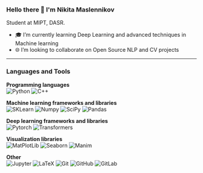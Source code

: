 ### Hello there 👋 I'm Nikita Maslennikov

Student at MIPT, DASR.

- :mortar_board: I’m currently learning Deep Learning and advanced techniques in Machine learning
- :globe_with_meridians: I’m looking to collaborate on Open Source NLP and CV projects

<hr>

### Languages and Tools

**Programming languages**
<br/>
![Python](https://img.shields.io/badge/Python-red?style=flat-square&logo=python&logoColor=%23BFC3CA&labelColor=%231E3E87&color=%23323437)
![C++](https://img.shields.io/badge/C%2B%2B-blue?style=flat-square&logo=C%2B%2B&logoColor=%23BFC3CA&labelColor=%231E3E87&color=%23323437)

**Machine learning frameworks and libraries**
<br/>
![SKLearn](https://img.shields.io/badge/SKLearn-blue?style=flat-square&logo=scikit-learn&logoColor=%23BFC3CA&labelColor=%231E3E87&color=%23323437&link=https%3A%2F%2Fgithub.com%2Fscikit-learn%2Fscikit-learn)
![Numpy](https://img.shields.io/badge/Numpy-blue?style=flat-square&logo=numpy&logoColor=%23BFC3CA&labelColor=%231E3E87&color=%23323437&link=https%3A%2F%2Fgithub.com%2Fnumpy%2Fnumpy)
![SciPy](https://img.shields.io/badge/SciPy-blue?style=flat-square&logo=scipy&logoColor=%23BFC3CA&labelColor=%231E3E87&color=%23323437&link=https%3A%2F%2Fgithub.com%2Fscipy%2Fscipy)
![Pandas](https://img.shields.io/badge/Pandas-blue?style=flat-square&logo=pandas&logoColor=%23BFC3CA&labelColor=%231E3E87&color=%23323437&link=https%3A%2F%2Fgithub.com%2Fpandas-dev%2Fpandas%2F)


**Deep learning frameworks and libraries**
<br/>
![Pytorch](https://img.shields.io/badge/PyTorch-blue?style=flat-square&logo=pytorch&logoColor=%23BFC3CA&labelColor=%231E3E87&color=%23323437&link=https%3A%2F%2Fgithub.com%2Fpytorch%2Fpytorch)
![Transformers](https://img.shields.io/badge/Transformers-brightgreen?style=flat-square&logo=huggingface&logoColor=%23BFC3CA&logoSize=auto&labelColor=%231E3E87&color=%23323437&link=https%3A%2F%2Fgithub.com%2Fhuggingface%2Ftransformers)

**Visualization libraries**
<br/>
![MatPlotLib](https://img.shields.io/badge/MatPlotLib-blue?style=flat-square&logo=python&logoColor=%23BFC3CA&labelColor=%231E3E87&color=%23323437&link=https%3A%2F%2Fgithub.com%2Fmatplotlib%2Fmatplotlib)
![Seaborn](https://img.shields.io/badge/Seaborn-blue?style=flat-square&logo=python&logoColor=%23BFC3CA&labelColor=%231E3E87&color=%23323437&link=https%3A%2F%2Fgithub.com%2Fmwaskom%2Fseaborn)
![Manim](https://img.shields.io/badge/Manim-blue?style=flat-square&logo=python&logoColor=%23BFC3CA&labelColor=%231E3E87&color=%23323437&link=https%3A%2F%2Fgithub.com%2F3b1b%2Fmanim)

**Other**
<br/>
![Jupyter](https://img.shields.io/badge/Jupyter-blue?style=flat-square&logo=jupyter&logoColor=%23BFC3CA&labelColor=%231E3E87&color=%23323437&link=https%3A%2F%2Fgithub.com%2Fjupyter%2Fnotebook)
![LaTeX](https://img.shields.io/badge/LaTeX-blue?style=flat-square&logo=latex&logoColor=%23BFC3CA&labelColor=%231E3E87&color=%23323437&link=https%3A%2F%2Fwww.latex-project.org%2F)
![Git](https://img.shields.io/badge/Git-blue?style=flat-square&logo=git&logoColor=%23BFC3CA&labelColor=%231E3E87&color=%23323437&link=https%3A%2F%2Fgit-scm.com%2F)
![GitHub](https://img.shields.io/badge/GitHub-blue?style=flat-square&logo=github&logoColor=%23BFC3CA&labelColor=%231E3E87&color=%23323437)
![GitLab](https://img.shields.io/badge/GitLab-blue?style=flat-square&logo=gitlab&logoColor=%23BFC3CA&labelColor=%231E3E87&color=%23323437)

<!-- About badges style: Deus Ex 2000 inspired with colormap: 
style='flat-square'
logoColor=='#BFC3CA'
labelColor=='#1E3E87'
color=='#323437'
thanks to https://shields.io/badges
-->
